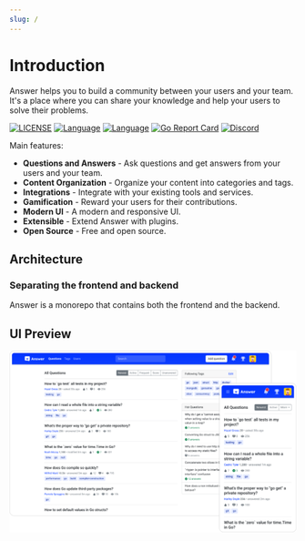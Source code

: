 ```yaml
---
slug: /
---
```


# Introduction

Answer helps you to build a community between your users and your team.
It's a place where you can share your knowledge and help your users to solve their problems.

[![LICENSE](https://img.shields.io/badge/License-Apache-green)](https://github.com/answerdev/answer/blob/main/LICENSE)
[![Language](https://img.shields.io/badge/Language-Go-blue.svg)](https://golang.org/)
[![Language](https://img.shields.io/badge/Language-React-blue.svg)](https://reactjs.org/)
[![Go Report Card](https://goreportcard.com/badge/github.com/answerdev/answer)](https://goreportcard.com/report/github.com/answerdev/answer)
[![Discord](https://img.shields.io/badge/discord-chat-5865f2?logo=discord&logoColor=f5f5f5)](https://discord.gg/Jm7Y4cbUej)

Main features:

- **Questions and Answers** - Ask questions and get answers from your users and your team.
- **Content Organization** - Organize your content into categories and tags.
- **Integrations** - Integrate with your existing tools and services.
- **Gamification** - Reward your users for their contributions.
- **Modern UI** - A modern and responsive UI.
- **Extensible** - Extend Answer with plugins.
- **Open Source** - Free and open source.

## Architecture

### Separating the frontend and backend

Answer is a monorepo that contains both the frontend and the backend.

## UI Preview

![screenshot](/img/screenshot.png)
